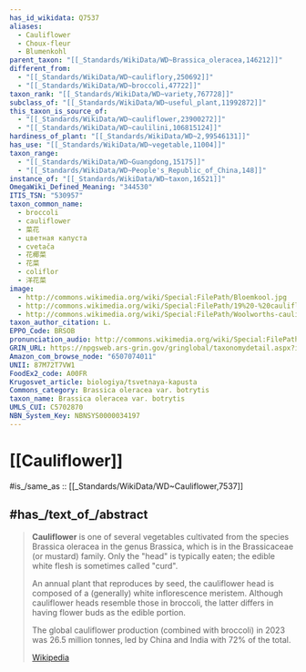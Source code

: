 ```yaml
---
has_id_wikidata: Q7537
aliases:
  - Cauliflower
  - Choux-fleur
  - Blumenkohl
parent_taxon: "[[_Standards/WikiData/WD~Brassica_oleracea,146212]]"
different_from:
  - "[[_Standards/WikiData/WD~cauliflory,250692]]"
  - "[[_Standards/WikiData/WD~broccoli,47722]]"
taxon_rank: "[[_Standards/WikiData/WD~variety,767728]]"
subclass_of: "[[_Standards/WikiData/WD~useful_plant,11992872]]"
this_taxon_is_source_of:
  - "[[_Standards/WikiData/WD~cauliflower,23900272]]"
  - "[[_Standards/WikiData/WD~caulilini,106815124]]"
hardiness_of_plant: "[[_Standards/WikiData/WD~2,99546131]]"
has_use: "[[_Standards/WikiData/WD~vegetable,11004]]"
taxon_range:
  - "[[_Standards/WikiData/WD~Guangdong,15175]]"
  - "[[_Standards/WikiData/WD~People's_Republic_of_China,148]]"
instance_of: "[[_Standards/WikiData/WD~taxon,16521]]"
OmegaWiki_Defined_Meaning: "344530"
ITIS_TSN: "530957"
taxon_common_name:
  - broccoli
  - cauliflower
  - 菜花
  - цветная капуста
  - cvetača
  - 花椰菜
  - 花菜
  - coliflor
  - 洋花菜
image:
  - http://commons.wikimedia.org/wiki/Special:FilePath/Bloemkool.jpg
  - http://commons.wikimedia.org/wiki/Special:FilePath/19%20-%20cauliflower.jpg
  - http://commons.wikimedia.org/wiki/Special:FilePath/Woolworths-cauliflower.jpg
taxon_author_citation: L.
EPPO_Code: BRSOB
pronunciation_audio: http://commons.wikimedia.org/wiki/Special:FilePath/LL-Q9610%20%28ben%29-Titodutta-%E0%A6%AB%E0%A7%81%E0%A6%B2%E0%A6%95%E0%A6%AA%E0%A6%BF.wav
GRIN_URL: https://npgsweb.ars-grin.gov/gringlobal/taxonomydetail.aspx?id=7671
Amazon_com_browse_node: "6507074011"
UNII: 87M72T7VW1
FoodEx2_code: A00FR
Krugosvet_article: biologiya/tsvetnaya-kapusta
Commons_category: Brassica oleracea var. botrytis
taxon_name: Brassica oleracea var. botrytis
UMLS_CUI: C5702870
NBN_System_Key: NBNSYS0000034197
---
```


# [[Cauliflower]] 

#is_/same_as :: [[_Standards/WikiData/WD~Cauliflower,7537]] 

## #has_/text_of_/abstract 

> **Cauliflower** is one of several vegetables cultivated from the species Brassica oleracea in the genus Brassica, which is in the Brassicaceae (or mustard) family. Only the "head" is typically eaten; the edible white flesh is sometimes called "curd".
>
> An annual plant that reproduces by seed, the cauliflower head is composed of a (generally) white inflorescence meristem. Although cauliflower heads resemble those in broccoli, the latter differs in having flower buds as the edible portion. 
>
> The global cauliflower production (combined with broccoli) in 2023 was 26.5 million tonnes, led by China and India with 72% of the total.
>
> [Wikipedia](https://en.wikipedia.org/wiki/Cauliflower) 

